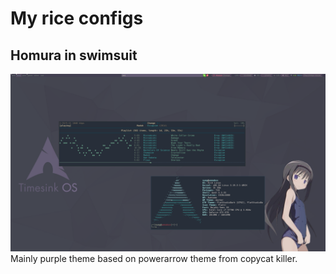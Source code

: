 # My rice configs


## Homura in swimsuit
![alt tag](https://raw.githubusercontent.com/UltraNyan/rice/master/Screenshots/2015-04-09-032641_1920x1080_scrot.png)
Mainly purple theme based on powerarrow theme from copycat killer.
